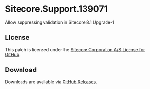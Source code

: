 # Sitecore.Support.139071
Allow suppressing validation in Sitecore 8.1 Upgrade-1

## License  
This patch is licensed under the [Sitecore Corporation A/S License for GitHub](https://github.com/sitecoresupport/Sitecore.Support.139071/blob/master/LICENSE).  

## Download  
Downloads are available via [GitHub Releases](https://github.com/sitecoresupport/Sitecore.Support.139071/releases).  
